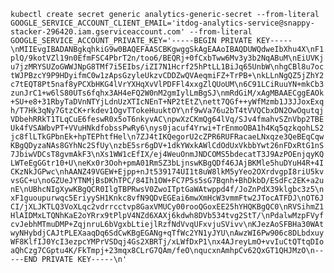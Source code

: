 `kubectl create secret generic analytics-generic-secret --from-literal GOOGLE_SERVICE_ACCOUNT_CLIENT_EMAIL='itdog-analytics-service@snappy-stacker-296420.iam.gserviceaccount.com' --from-literal GOOGLE_SERVICE_ACCOUNT_PRIVATE_KEY='-----BEGIN PRIVATE KEY-----\nMIIEvgIBADANBgkqhkiG9w0BAQEFAASCBKgwggSkAgEAAoIBAQDUWQdweIbXhu4X\nF1plQ/9kotVZl19n0EfmFSC4PbrT2n/too6/BEQRj+0fCxbTww6Mv3y3b2NqABuM\nEiUVKju7jzMRYSUZoGWWJNpG8TMf7i5EIbs/iZI7N1Hcrf25hPtLL1BiJq65UnbW\nhgCBl8u7octWJPBzcY9P9HDyifmC0w1zApsGzyleUkzvCDDZwQVAeqmiFZ+TrPB+\nkLLnNgQZ5jZhY2c7tEQT8Pt5naf8yPCXbHKG4lVrYXHqXvVlPDFFl4xxgZlQUoUM\n6C91LCiRuuYN+mkCb3zunJrC1+w6lS80UTs6fqhx3AH4eFQ2W0nM2gmIylLmBgSJ\nmRdGiM/xAgMBAAECggEAOk+SU+e8+31RbyTaDVnNTYjLdnUzXTIcNEnT+NP2tEtZ\nett7QGf++yWfMzmb1J3JJoxExqh/T7Hk3qNy7GtzCK+rkdev1OgvTTokeHuuktOY\nf9wVa76u2bT4tVVQCbxDN2OwOqutqjVDbehRRkT1TLqCuE6feswR0x5oT6nkyvAC\npwXzCKmQg64lVq/SJv4fmahvSZnVbp2TBEUk4fVSAWbvPT+VVuHNkdfobssPwRy6\nys0jacuf4Yrwi+TrEnmoOBA1h4Kq5qzkqohLS2jc8flLTkGPbnEk+hpTEPhtfHel\n7ZJ4tIKQegorU2cZPR6RUFRacaeLNxqze3QeBEqCqwKBgQDyzaNAs8GYhNc2SfUy\nzbE5sr6gDV+1dkYWxkAWlCdOdUxVkbbYwt26nFDxRtG1nS7JbiwVDCsT8gvmAkF3\nXs1WW1cEfIX/ej4WeuOnmJNDCOMS5bdecatT3J9AzPOEnjqyKQLWTeEgGGtr10+U\neKx0r3Ooh+pmA01RmSZ3bLjnswKBgQDf46JAjBKMle5huDYuH4R+4ICKzNkJGPwc\nhAANZ49VGEW+Ejpp+nJt539174UI1t8uW8lkM5yYeo2OXrdvgpI8riU5kvvsGC+u\noGZUeJYTNMjBsDKhTPC/84Ih1OW+FC7P5s5sG7Bqnh+BhDkbD/ESdFc2EK+a2unE\nUBhcNIgXywKBgQCR0IlgTBPRwsV0ZwoITptGaWAtwppd4f/JoZnPdX39klgbc3z5\nxF1guoupurwqc5EriyySH1Knkc8vfN9QDvEGEai6mwXmHcW3vmmFtw2JTocATFDJ\nOT6JCI/jXLJKTLQ3VoXLqc2vdrrcctvp8GaxVMUCy00rooQGoxEE25hYHQKBgQC0\nRVSihmZ1HlAIDMxLTQNhKaE2oYRrx9tPlpV4NZd6XAXj6kdwh8DVb534tvg2StT/\nPdalwMzpFVyfcvJebhMTmuDMP+ZqjnruL6bVgxbLtiejlRzfNdVvqUFxvjuSVivv\nKJezAoSFBHa30WAtwyNHybdjCAJtPLEXaaqDq6SdCwKBgEGANg+qTfWc2YN1yJYU\nAwzWI6Pw906c8DLbdxuyWF8KlfIJ0YcI3ezpcYMPrVSDqj4Gs2XBRTj/xLWfDxP1\nx4AJreyLmO+vvIuCtQTtqDIoaQhCzg7CGptu4K/FkTmpj+23mqx8CLrG7QAm/feO\nqucxnAmhpCv62QxGT1QHJMzO\n-----END PRIVATE KEY-----\n'`
